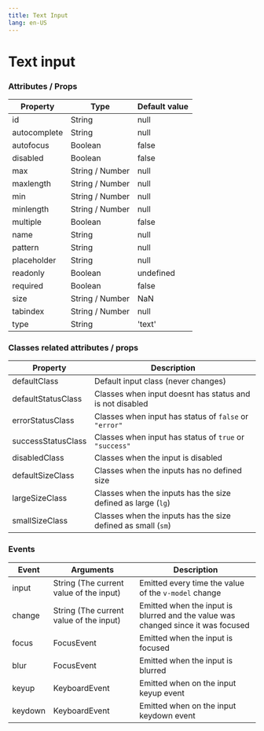 ```yaml
---
title: Text Input
lang: en-US
---
```


# Text input

<text-input />

### Attributes / Props

| Property		| Type 				| Default value |
|---			|---				|---			|
| id			| String			| null			|
| autocomplete	| String			| null			|
| autofocus		| Boolean			| false			|
| disabled		| Boolean			| false			|
| max			| String / Number	| null			|
| maxlength		| String / Number	| null			|
| min			| String / Number	| null			|
| minlength		| String / Number	| null			|
| multiple		| Boolean			| false			|
| name			| String			| null			|
| pattern		| String			| null			|
| placeholder	| String			| null			|
| readonly		| Boolean			| undefined		|
| required		| Boolean			| false			|
| size			| String / Number	| NaN			|
| tabindex		| String / Number	| null			|
| type			| String 			| 'text'		|

### Classes related attributes / props

| Property				| Description												|
|---					|---														|
| defaultClass			| Default input class (never changes) 						|
| defaultStatusClass	| Classes when input doesnt has status and is not disabled	|
| errorStatusClass		| Classes when input has status of `false` or `"error"`		|
| successStatusClass	| Classes when input has status of `true` or `"success"` 	|
| disabledClass			| Classes when the input is disabled						|
| defaultSizeClass		| Classes when the inputs has no defined size 				|
| largeSizeClass		| Classes when the inputs has the size defined as large (`lg`) |
| smallSizeClass		| Classes when the inputs has the size defined as small (`sm`) |

### Events

| Event		| Arguments 								| Description 	|
|---		|---										|---			|
| input		| String (The current value of the input)	| Emitted every time the value of the `v-model` change |
| change	| String (The current value of the input)	| Emitted when the input is blurred and the value was changed since it was focused |
| focus		| FocusEvent								| Emitted when the input is focused	|
| blur		| FocusEvent								| Emitted when the input is blurred	|
| keyup		| KeyboardEvent								| Emitted when on the input keyup event	|
| keydown	| KeyboardEvent								| Emitted when on the input keydown event	|
